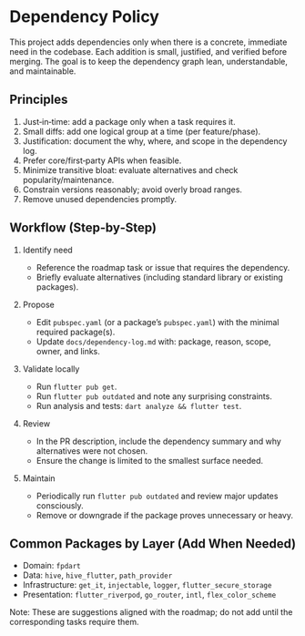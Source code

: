 # Dependency Policy

This project adds dependencies only when there is a concrete, immediate need in the codebase. Each addition is small, justified, and verified before merging. The goal is to keep the dependency graph lean, understandable, and maintainable.

## Principles

1. Just‑in‑time: add a package only when a task requires it.
2. Small diffs: add one logical group at a time (per feature/phase).
3. Justification: document the why, where, and scope in the dependency log.
4. Prefer core/first‑party APIs when feasible.
5. Minimize transitive bloat: evaluate alternatives and check popularity/maintenance.
6. Constrain versions reasonably; avoid overly broad ranges.
7. Remove unused dependencies promptly.

## Workflow (Step‑by‑Step)

1. Identify need
   - Reference the roadmap task or issue that requires the dependency.
   - Briefly evaluate alternatives (including standard library or existing packages).

2. Propose
   - Edit `pubspec.yaml` (or a package’s `pubspec.yaml`) with the minimal required package(s).
   - Update `docs/dependency-log.md` with: package, reason, scope, owner, and links.

3. Validate locally
   - Run `flutter pub get`.
   - Run `flutter pub outdated` and note any surprising constraints.
   - Run analysis and tests: `dart analyze && flutter test`.

4. Review
   - In the PR description, include the dependency summary and why alternatives were not chosen.
   - Ensure the change is limited to the smallest surface needed.

5. Maintain
   - Periodically run `flutter pub outdated` and review major updates consciously.
   - Remove or downgrade if the package proves unnecessary or heavy.

## Common Packages by Layer (Add When Needed)

- Domain: `fpdart`
- Data: `hive`, `hive_flutter`, `path_provider`
- Infrastructure: `get_it`, `injectable`, `logger`, `flutter_secure_storage`
- Presentation: `flutter_riverpod`, `go_router`, `intl`, `flex_color_scheme`

Note: These are suggestions aligned with the roadmap; do not add until the corresponding tasks require them.

